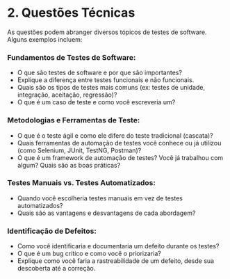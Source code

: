 # 2. Questões Técnicas
As questões podem abranger diversos tópicos de testes de software. Alguns exemplos incluem:

### Fundamentos de Testes de Software:
- O que são testes de software e por que são importantes?
- Explique a diferença entre testes funcionais e não funcionais.
- Quais são os tipos de testes mais comuns (ex: testes de unidade, integração, aceitação, regressão)?
- O que é um caso de teste e como você escreveria um?

### Metodologias e Ferramentas de Teste:
- O que é o teste ágil e como ele difere do teste tradicional (cascata)?
- Quais ferramentas de automação de testes você conhece ou já utilizou (como Selenium, JUnit, TestNG, Postman)?
- O que é um framework de automação de testes? Você já trabalhou com algum? Quais são as boas práticas?

### Testes Manuais vs. Testes Automatizados:
- Quando você escolheria testes manuais em vez de testes automatizados?
- Quais são as vantagens e desvantagens de cada abordagem?

### Identificação de Defeitos:
- Como você identificaria e documentaria um defeito durante os testes?
- O que é um bug crítico e como você o priorizaria?
- Explique como você faria a rastreabilidade de um defeito, desde sua descoberta até a correção.